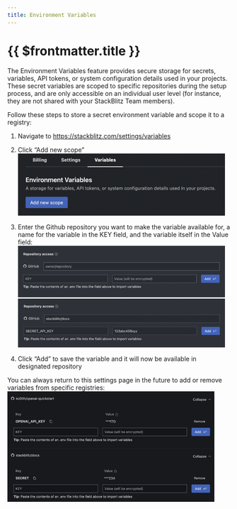 ```yaml
---
title: Environment Variables
---
```


# {{ $frontmatter.title }}

The Environment Variables feature provides secure storage for secrets, variables, API tokens, or system configuration details used in your projects. These secret variables are scoped to specific repositories during the setup process, and are only accessible on an individual user level (for instance, they are not shared with your StackBlitz Team members). 

Follow these steps to store a secret environment variable and scope it to a registry:

1. Navigate to https://stackblitz.com/settings/variables 
2. Click “Add new scope”
![Add registry](./assets/environment-variables.png)
3. Enter the Github repository you want to make the variable available for, a name for the variable in the KEY field, and the variable itself in the Value field:
![Before secret](./assets/before-secret.png)
![After secret](./assets/after-secret.png)

4. Click “Add” to save the variable and it will now be available in designated repository

You can always return to this settings page in the future to add or remove variables from specific registries:
![Manage secrets](./assets/manage-secrets.png)


